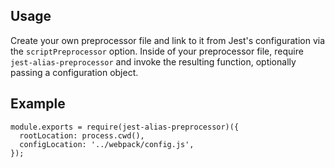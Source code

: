 ## Usage
Create your own preprocessor file and link to it from Jest's configuration via the `scriptPreprocessor` option. Inside of your preprocessor file, require `jest-alias-preprocessor` and invoke the resulting function, optionally passing a configuration object.

## Example
```
module.exports = require(jest-alias-preprocessor)({
  rootLocation: process.cwd(),
  configLocation: '../webpack/config.js',
});
```
